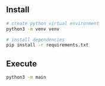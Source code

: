 ## Install

```bash
# create python virtual environment
python3 -m venv venv

# install dependencies
pip install -r requirements.txt
```

## Execute

```bash
python3 -m main
```